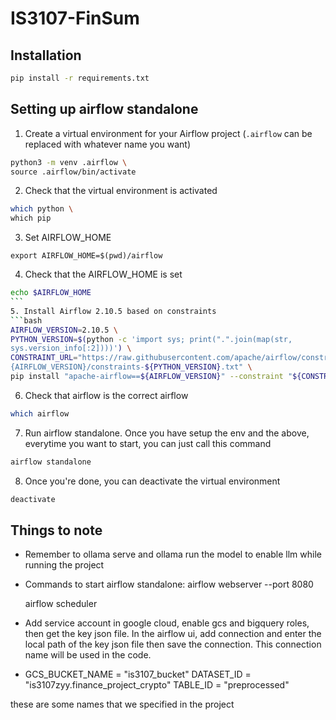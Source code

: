 # IS3107-FinSum

## Installation

```bash
pip install -r requirements.txt
```

## Setting up airflow standalone

1. Create a virtual environment for your Airflow project
   (`.airflow` can be replaced with whatever name you want)

```bash
python3 -m venv .airflow \
source .airflow/bin/activate
```

2. Check that the virtual environment is activated

```bash
which python \
which pip
```

3. Set AIRFLOW_HOME

```bashs
export AIRFLOW_HOME=$(pwd)/airflow
```

4. Check that the AIRFLOW_HOME is set

````bash
echo $AIRFLOW_HOME
```
5. Install Airflow 2.10.5 based on constraints
```bash
AIRFLOW_VERSION=2.10.5 \
PYTHON_VERSION=$(python -c 'import sys; print(".".join(map(str,
sys.version_info[:2])))') \
CONSTRAINT_URL="https://raw.githubusercontent.com/apache/airflow/constraints-$
{AIRFLOW_VERSION}/constraints-${PYTHON_VERSION}.txt" \
pip install "apache-airflow==${AIRFLOW_VERSION}" --constraint "${CONSTRAINT_URL}"
````

6. Check that airflow is the correct airflow

```bash
which airflow
```

7. Run airflow standalone. Once you have setup the env and the above, everytime you
   want to start, you can just call this command

```bash
airflow standalone
```

8. Once you're done, you can deactivate the virtual environment

```bash
deactivate
```

## Things to note

- Remember to ollama serve and ollama run the model to enable llm while running the project

- Commands to start airflow standalone:
  airflow webserver --port 8080

  airflow scheduler

- Add service account in google cloud, enable gcs and bigquery roles, then get the key json file. In the airflow ui, add connection and enter the local path of the key json file then save the connection. This connection name will be used in the code.

- GCS_BUCKET_NAME = "is3107_bucket"
  DATASET_ID = "is3107zyy.finance_project_crypto"
  TABLE_ID = "preprocessed"

these are some names that we specified in the project
